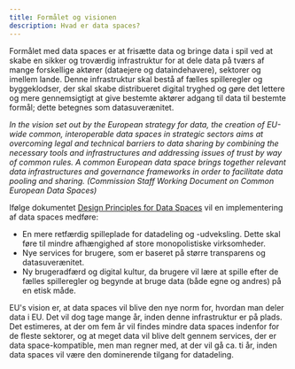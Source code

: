 ```yaml
---
title: Formålet og visionen
description: Hvad er data spaces?
---
```


Formålet med data spaces er at frisætte data og bringe data i spil ved at skabe en sikker og troværdig infrastruktur for at dele data på tværs af mange forskellige aktører (dataejere og dataindehavere), sektorer og imellem lande. Denne infrastruktur skal bestå af fælles spilleregler og byggeklodser, der skal skabe distribueret digital tryghed og gøre det lettere og mere gennemsigtigt at give bestemte aktører adgang til data til bestemte formål; dette betegnes som datasuverænitet.

_In the vision set out by the European strategy for data, the creation of EU-wide common, interoperable data spaces in strategic sectors aims at overcoming legal and technical barriers to data sharing by combining the necessary tools and infrastructures and addressing issues of trust by way of common rules. A common European data space brings together relevant data infrastructures and governance frameworks in order to facilitate data pooling and sharing. (Commission Staff Working Document on Common European Data Spaces)_

Ifølge dokumentet [Design Principles for Data Spaces](https://design-principles-for-data-spaces.org/) vil en implementering af data spaces medføre:
- En mere retfærdig spilleplade for datadeling og -udveksling. Dette skal føre til mindre afhængighed af store monopolistiske virksomheder.
- Nye services for brugere, som er baseret på større transparens og datasuverænitet.
- Ny brugeradfærd og digital kultur, da brugere vil lære at spille efter de fælles spilleregler og begynde at bruge data (både egne og andres) på en etisk måde.

EU's vision er, at data spaces vil blive den nye norm for, hvordan man deler data i EU. Det vil dog tage mange år, inden denne infrastruktur er på plads. Det estimeres, at der om fem år vil findes mindre data spaces indenfor for de fleste sektorer, og at meget data vil blive delt gennem services, der er data space-kompatible, men man regner med, at der vil gå ca. ti år, inden data spaces vil være den dominerende tilgang for datadeling.

